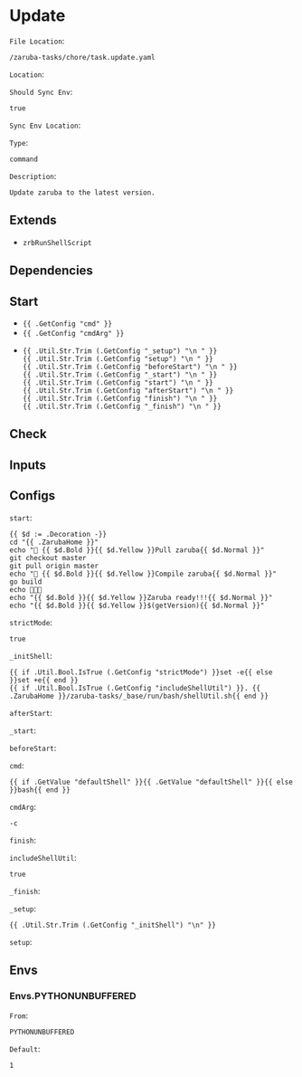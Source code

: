 
# Update

`File Location`:

    /zaruba-tasks/chore/task.update.yaml


`Location`:




`Should Sync Env`:

    true


`Sync Env Location`:




`Type`:

    command


`Description`:

    Update zaruba to the latest version.




## Extends

* `zrbRunShellScript`


## Dependencies




## Start

* `{{ .GetConfig "cmd" }}`
* `{{ .GetConfig "cmdArg" }}`
*
    ```
    {{ .Util.Str.Trim (.GetConfig "_setup") "\n " }}
    {{ .Util.Str.Trim (.GetConfig "setup") "\n " }}
    {{ .Util.Str.Trim (.GetConfig "beforeStart") "\n " }}
    {{ .Util.Str.Trim (.GetConfig "_start") "\n " }}
    {{ .Util.Str.Trim (.GetConfig "start") "\n " }}
    {{ .Util.Str.Trim (.GetConfig "afterStart") "\n " }}
    {{ .Util.Str.Trim (.GetConfig "finish") "\n " }}
    {{ .Util.Str.Trim (.GetConfig "_finish") "\n " }}

    ```


## Check




## Inputs


## Configs

`start`:

    {{ $d := .Decoration -}}
    cd "{{ .ZarubaHome }}"
    echo "🔽 {{ $d.Bold }}{{ $d.Yellow }}Pull zaruba{{ $d.Normal }}"
    git checkout master
    git pull origin master
    echo "🚧 {{ $d.Bold }}{{ $d.Yellow }}Compile zaruba{{ $d.Normal }}"
    go build
    echo 🎉🎉🎉
    echo "{{ $d.Bold }}{{ $d.Yellow }}Zaruba ready!!!{{ $d.Normal }}"
    echo "{{ $d.Bold }}{{ $d.Yellow }}$(getVersion){{ $d.Normal }}"


`strictMode`:

    true


`_initShell`:

    {{ if .Util.Bool.IsTrue (.GetConfig "strictMode") }}set -e{{ else }}set +e{{ end }}
    {{ if .Util.Bool.IsTrue (.GetConfig "includeShellUtil") }}. {{ .ZarubaHome }}/zaruba-tasks/_base/run/bash/shellUtil.sh{{ end }}



`afterStart`:




`_start`:




`beforeStart`:




`cmd`:

    {{ if .GetValue "defaultShell" }}{{ .GetValue "defaultShell" }}{{ else }}bash{{ end }}


`cmdArg`:

    -c


`finish`:




`includeShellUtil`:

    true


`_finish`:




`_setup`:

    {{ .Util.Str.Trim (.GetConfig "_initShell") "\n" }}


`setup`:





## Envs


### Envs.PYTHONUNBUFFERED

`From`:

    PYTHONUNBUFFERED


`Default`:

    1